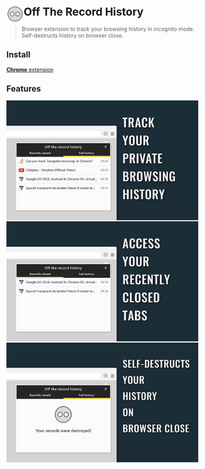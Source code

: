 # <img src="src/images/icon48.png" width="45" align="left"> Off The Record History

[link-cws]: https://chrome.google.com/webstore/detail/off-the-record-history/djbaolpiihkcmmfjnjdmomeeheldhhdp "Install"

> Browser extension to track your browsing history in incognito mode. Self-destructs history on browser close.

## Install

[**Chrome** extension][link-cws]

## Features

<img src="src/images/full-history.jpg" alt="Track your private browsing history" width="500">
<br>
<img src="src/images/recently-closed.jpg" alt="Access your recently closed tabs" width="500">
<br>
<img src="src/images/self-destruct-history.jpg" alt="Self-destructs your history on browser close" width="500">
